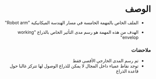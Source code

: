 
<h1 dir="rtl"> الوصف </h1>

<div dir="rtl">

- الملف الخاص بالمهمة الخامسة في مسار الهندسة الميكانيكية  "Robot arm"

- الهدف من هذه المهمة هو رسم مدى التأثير الخاص بالذراع "working envelop"

</div>



<h3 dir="rtl"> ملاحضات </h3>

<div dir="rtl">

- تم رسم المدى الخارجي الأقصى فقط
- توجد نقاط عمياء داخل المجال لا يمكن للذراع الوصول لها تتركز غالبا حول قاعدة الذراع
  </div>
